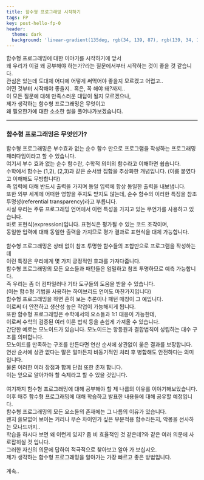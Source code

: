 ```yaml
---
title: 함수형 프로그래밍 시작하기
tags: FP
key: post-hello-fp-0
header:
  theme: dark
  background: 'linear-gradient(135deg, rgb(34, 139, 87), rgb(139, 34, 139))'
---
```


함수형 프로그래밍에 대한 이야기를 시작하기에 앞서<br> 
왜 우리가 이걸 왜 공부해야 하는가?라는 질문에서부터 시작하는 것이 좋을 것 같습니다.<br>
관심은 있는데 도대체 어디에 어떻게 써먹어야 좋을지 모르겠고 어렵고..<br>
어떤 것부터 시작해야 좋을지.. 혹은, 꼭 해야 돼?까지..<br>
이 모든 질문에 대해 만족스러운 대답이 될지 모르겠으나, <br>
제가 생각하는 함수형 프로그래밍은 무엇이고 <br>
왜 필요한가에 대한 소소한 썰을 풀어나가보겠습니다.<br>

---

### 함수형 프로그래밍은 무엇인가?
함수형 프로그래밍은 부수효과 없는 순수 함수 만으로 프로그램을 작성하는 프로그래밍 패러다임이라고 할 수 있습니다.<br>
여기서 부수 효과 없는 순수 함수란, 수학적 의미의 함수라고 이해하면 쉽습니다.<br>
수학에서 함수는 (1,2), (2,3)과 같은 순서쌍 집합을 추상화한 개념입니다. (이름 붙였다고 이해해도 무방합니다)<br>
즉 입력에 대해 반드시 출력을 가지며 동일 입력에 항상 동일한 출력을 내보냅니다. <br>
또한 외부 세계에 어떠한 영향을 주지도 받지도 않는데, 순수 함수의 이러한 특징을 참조 투명성(referential transparency)라고 부릅니다.<br>
사실 우리는 주류 프로그래밍 언어에서 이런 특성을 가지고 있는 무언가를 사용하고 있습니다.<br>
바로 표현식(expression)입니다. 표현식은 평가될 수 있는 코드 조각이며, <br>
동일한 입력에 대해 동일한 출력을 가지므로 평가 결과로 표현식을 대체 가능합니다.<br>
<br>
함수형 프로그래밍은 상태 없이 참조 투명한 함수들의 조합만으로 프로그램을 작성하는데<br>
이런 특징은 우리에게 몇 가지 긍정적인 효과를 가져다줍니다.<br>
함수형 프로그래밍의 모든 요소들과 패턴들은 엄밀하고 참조 투명하므로 예측 가능합니다.<br>
즉 우리는 좀 더 컴파일러나 기타 도구들의 도움을 받을 수 있습니다.<br>
(이는 함수형 기법을 사용하는 하이브리드 언어도 마찬가지입니다)<br>
함수형 프로그래밍을 하면 흔히 보는 추론이나 패턴 매칭이 그 예입니다.<br>
이로써 더 안전하고 생산성 높은 작업이 가능해지게 됩니다.<br>
또한 함수형 프로그래밍은 수학에서의 요소들과 1:1 대응이 가능한데, <br>
이로써 수학의 검증된 여러 이론 법칙 등을 손쉽게 가져올 수 있습니다.<br>
간단한 예로는 모노이드가 있습니다. 모노이드는 항등원과 결합법칙이 성립하는 대수 구조를 의미합니다.<br>
모노이드를 만족하는 구조를 만든다면 연산 순서에 상관없이 옮은 결과를 보장합니다.<br>
연산 순서에 상관 없다는 말은 얼마든지 비동기적인 처리 후 병합해도 안전하다는 의미입니다.<br>
물론 이러한 여러 장점과 함께 단점 또한 존재 합니다.<br>
이는 앞으로 알아가야 할 숙제라고 할 수 있을 것입니다.<br>
<br>
여기까지 함수형 프로그래밍에 대해 공부해야 할 제 나름의 이유를 이야기해보았습니다.<br>
이후 매주 함수형 프로그래밍에 대해 학습하고 발표한 내용들에 대해 공유할 예정입니다.<br>
함수형 프로그래밍의 모든 요소들의 존재에는 그 나름의 이유가 있습니다.<br>
왠지 쓸모없어 보이는 커리나 무슨 차이인가 싶은 부분적용 함수라든지, 악몽을 선사하는 모나드까지..<br>
학습을 하시다 보면 왜 이런게 있지? 좀 비 효율적인 것 같은데?와 같은 여러 의문에 사로잡히실 것 입니다. <br>
그러한 자신의 의문에 답하여 적극적으로 찾아보고 알아 가 보십시오. <br>
제가 생각하는 함수형 프로그래밍을 알아가는 가장 빠르고 좋은 방법입니다.<br>
<br>
계속..
